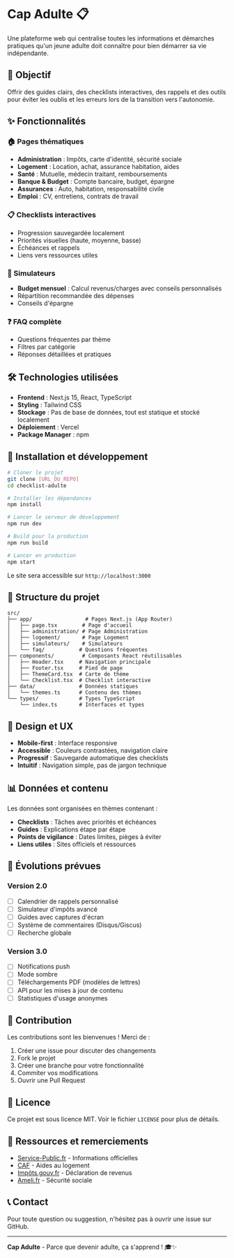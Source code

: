 # Cap Adulte 📋

Une plateforme web qui centralise toutes les informations et démarches pratiques qu'un jeune adulte doit connaître pour bien démarrer sa vie indépendante.

## 🎯 Objectif

Offrir des guides clairs, des checklists interactives, des rappels et des outils pour éviter les oublis et les erreurs lors de la transition vers l'autonomie.

## ✨ Fonctionnalités

### 🏠 Pages thématiques
- **Administration** : Impôts, carte d'identité, sécurité sociale
- **Logement** : Location, achat, assurance habitation, aides
- **Santé** : Mutuelle, médecin traitant, remboursements
- **Banque & Budget** : Compte bancaire, budget, épargne
- **Assurances** : Auto, habitation, responsabilité civile
- **Emploi** : CV, entretiens, contrats de travail

### 📋 Checklists interactives
- Progression sauvegardée localement
- Priorités visuelles (haute, moyenne, basse)
- Échéances et rappels
- Liens vers ressources utiles

### 🧮 Simulateurs
- **Budget mensuel** : Calcul revenus/charges avec conseils personnalisés
- Répartition recommandée des dépenses
- Conseils d'épargne

### ❓ FAQ complète
- Questions fréquentes par thème
- Filtres par catégorie
- Réponses détaillées et pratiques

## 🛠 Technologies utilisées

- **Frontend** : Next.js 15, React, TypeScript
- **Styling** : Tailwind CSS
- **Stockage** : Pas de base de données, tout est statique et stocké localement
- **Déploiement** : Vercel
- **Package Manager** : npm

## 🚀 Installation et développement

```bash
# Cloner le projet
git clone [URL_DU_REPO]
cd checklist-adulte

# Installer les dépendances
npm install

# Lancer le serveur de développement
npm run dev

# Build pour la production
npm run build

# Lancer en production
npm start
```

Le site sera accessible sur `http://localhost:3000`

## 📁 Structure du projet

```
src/
├── app/                 # Pages Next.js (App Router)
│   ├── page.tsx        # Page d'accueil
│   ├── administration/ # Page Administration
│   ├── logement/       # Page Logement
│   ├── simulateurs/    # Simulateurs
│   └── faq/           # Questions fréquentes
├── components/         # Composants React réutilisables
│   ├── Header.tsx     # Navigation principale
│   ├── Footer.tsx     # Pied de page
│   ├── ThemeCard.tsx  # Carte de thème
│   └── Checklist.tsx  # Checklist interactive
├── data/              # Données statiques
│   └── themes.ts      # Contenu des thèmes
└── types/             # Types TypeScript
    └── index.ts       # Interfaces et types
```

## 🎨 Design et UX

- **Mobile-first** : Interface responsive
- **Accessible** : Couleurs contrastées, navigation claire
- **Progressif** : Sauvegarde automatique des checklists
- **Intuitif** : Navigation simple, pas de jargon technique

## 📊 Données et contenu

Les données sont organisées en thèmes contenant :
- **Checklists** : Tâches avec priorités et échéances
- **Guides** : Explications étape par étape
- **Points de vigilance** : Dates limites, pièges à éviter
- **Liens utiles** : Sites officiels et ressources

## 🔄 Évolutions prévues

### Version 2.0
- [ ] Calendrier de rappels personnalisé
- [ ] Simulateur d'impôts avancé
- [ ] Guides avec captures d'écran
- [ ] Système de commentaires (Disqus/Giscus)
- [ ] Recherche globale

### Version 3.0
- [ ] Notifications push
- [ ] Mode sombre
- [ ] Téléchargements PDF (modèles de lettres)
- [ ] API pour les mises à jour de contenu
- [ ] Statistiques d'usage anonymes

## 🤝 Contribution

Les contributions sont les bienvenues ! Merci de :
1. Créer une issue pour discuter des changements
2. Fork le projet
3. Créer une branche pour votre fonctionnalité
4. Commiter vos modifications
5. Ouvrir une Pull Request

## 📄 Licence

Ce projet est sous licence MIT. Voir le fichier `LICENSE` pour plus de détails.

## 🙏 Ressources et remerciements

- [Service-Public.fr](https://www.service-public.fr) - Informations officielles
- [CAF](https://www.caf.fr) - Aides au logement
- [Impôts.gouv.fr](https://www.impots.gouv.fr) - Déclaration de revenus
- [Ameli.fr](https://www.ameli.fr) - Sécurité sociale

## 📞 Contact

Pour toute question ou suggestion, n'hésitez pas à ouvrir une issue sur GitHub.

---

**Cap Adulte** - Parce que devenir adulte, ça s'apprend ! 🎓✨
